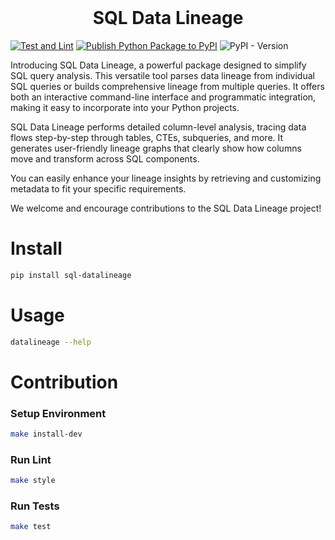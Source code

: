 <div align="center">
<br>
<h1>SQL Data Lineage</h1>
</div>

[![Test and Lint](https://github.com/viplazylmht/sql-datalineage/actions/workflows/python-package.yml/badge.svg)](https://github.com/viplazylmht/sql-datalineage/actions/workflows/python-package.yml)
[![Publish Python Package to PyPI](https://github.com/viplazylmht/sql-datalineage/actions/workflows/python-publish.yml/badge.svg)](https://github.com/viplazylmht/sql-datalineage/actions/workflows/python-publish.yml)
![PyPI - Version](https://img.shields.io/pypi/v/sql-datalineage?color=cyan)


Introducing SQL Data Lineage, a powerful package designed to simplify SQL query analysis. This versatile tool parses data lineage from individual SQL queries or builds comprehensive lineage from multiple queries. It offers both an interactive command-line interface and programmatic integration, making it easy to incorporate into your Python projects.

SQL Data Lineage performs detailed column-level analysis, tracing data flows step-by-step through tables, CTEs, subqueries, and more. It generates user-friendly lineage graphs that clearly show how columns move and transform across SQL components.

You can easily enhance your lineage insights by retrieving and customizing metadata to fit your specific requirements.

We welcome and encourage contributions to the SQL Data Lineage project!


# Install
```bash
pip install sql-datalineage
```

# Usage
```bash
datalineage --help
```

# Contribution

### Setup Environment
```bash
make install-dev
```

### Run Lint
```bash
make style
```

### Run Tests
```bash
make test
```
